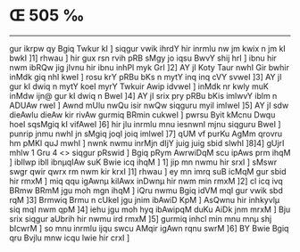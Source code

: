 # Œ 505 ‰
---
gur ikrpw qy Bgiq Twkur kI ] siqgur vwik ihrdY hir inrmlu nw jm
kwix n jm kI bwkI ]1] rhwau ] hir gux rsn rvih pRB sMgy jo iqsu
BwvY shij hrI ] ibnu hir nwm ibRQw jig jIvnu hir ibnu inhPl myk GrI
]2] AY jI Koty Taur nwhI Gir bwhir inMdk giq nhI kweI ] rosu krY pRBu
bKs n mytY inq inq cVY svweI ]3] AY jI gur kI dwiq n mytY koeI myrY
Twkuir Awip idvweI ] inMdk nr kwly muK inMdw ijn@ gur kI dwiq n BweI
]4] AY jI srix pry pRBu bKis imlwvY iblm n ADUAw rweI ] Awnd mUlu
nwQu isir nwQw siqguru myil imlweI ]5] AY jI sdw dieAwlu dieAw kir
rivAw gurmiq BRmin cukweI ] pwrsu Byit kMcnu Dwqu hoeI sqsMgiq kI
vifAweI ]6] hir jlu inrmlu mnu iesnwnI mjnu siqguru BweI ] punrip
jnmu nwhI jn sMgiq joqI joiq imlweI ]7] qUM vf purKu AgMm qrovru hm
pMKI quJ mwhI ] nwnk nwmu inrMjn dIjY juig juig sbid slwhI ]8]4]
gUjrI mhlw 1 Gru 4
<> siqgur pRswid ]
Bgiq pRym AwrwiDqM scu ipAws prm ihqM ] ibllwp ibll ibnµqIAw suK
Bwie icq ihqM ] 1] jip mn nwmu hir srxI ] sMswr swgr qwir qwrx
rm nwm kir krxI ]1] rhwau ] ey mn imrq suB icMqM gur sbid hir
rmxM ] miq qqu igAwnµ kilAwx inDwnµ hir nwm min rmxM ]2] cl icq
ivq BRmw BRmM jgu moh mgn ihqM ] iQru nwmu Bgiq idVM mqI gur vwik sbd
rqM ]3] Brmwiq Brmu n cUkeI jgu jnim ibAwiD KpM ] AsQwnu hir
inhkyvlµ siq mqI nwm qpM ]4] iehu jgu moh hyq ibAwipqM duKu AiDk
jnm mrxM ] Bju srix siqgur aUbrih hir nwmu ird rmxM ]5] gurmiq
inhcl min mnu mnµ shj bIcwrM ] so mnu inrmlu ijqu swcu AMqir igAwn
rqnu swrM ]6] BY Bwie Bgiq qru Bvjlu mnw icqu lwie hir crxI ]
####
